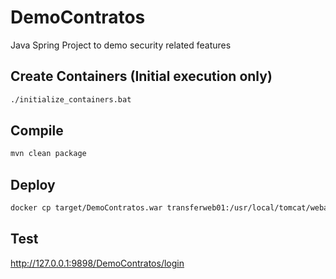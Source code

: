 # DemoContratos
Java Spring Project to demo security related features
## Create Containers (Initial execution only)
```sh
./initialize_containers.bat
```
## Compile
```sh
mvn clean package
```
## Deploy
```sh
docker cp target/DemoContratos.war transferweb01:/usr/local/tomcat/webapps
```
## Test
http://127.0.0.1:9898/DemoContratos/login
```

